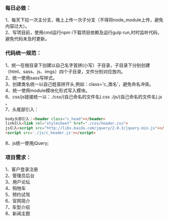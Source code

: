 ### 每日必做：
1、每天下拉一次主分支，晚上上传一次子分支（不得将node_module上传，避免内容过大）。<br>
2、写项目前，使用cmd运行npm i下载项目依赖及运行gulp run,时时监听代码，避免代码未及时更新。<br>


### 代码统一规范：
1、统一在根目录下创建以自己名字首拼(小写）子目录，子目录下分别创建（html、sass、js、imgs）四个子目录，文件分别对应放内。<br>
2、统一使用sass写样式。<br>
3、创建类名统一以自己姓首拼开头,例如：class='c_类名'，避免命名冲突。<br>
4、统一使用module模块化形式写入模块。<br>
6、css/js链接统一以：./css/(自己命名的文件名).css    ./js/(自己命名的文件名).js 。<br>
7、头尾部引入：
``` html
body头部引入：<header class="c_head"></header>
link引入<link rel="stylesheet" href="./css/header.css">
js引入<script src="http://libs.baidu.com/jquery/2.0.3/jquery.min.js"></script>
<script src='./js/c_header.js'></script>
```
8、js统一使用jQuery;


### 项目需求：
1、客户登录注册<br>
2、管理员后台<br>
3、用户论坛<br>
4、购物车<br>
5、预约试驾<br>
6、官网简介<br>
7、车型介绍<br>
8、新闻主题<br>
